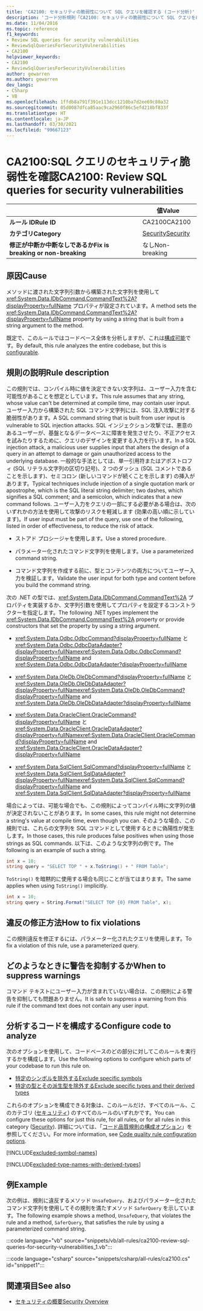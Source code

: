 ```yaml
---
title: 'CA2100: セキュリティの脆弱性について SQL クエリを確認する (コード分析)'
description: 'コード分析規則「CA2100: セキュリティの脆弱性について SQL クエリを確認する」について'
ms.date: 11/04/2016
ms.topic: reference
f1_keywords:
- Review SQL queries for security vulnerabilities
- ReviewSqlQueriesForSecurityVulnerabilities
- CA2100
helpviewer_keywords:
- CA2100
- ReviewSqlQueriesForSecurityVulnerabilities
author: gewarren
ms.author: gewarren
dev_langs:
- CSharp
- VB
ms.openlocfilehash: 1ffdb8a791f391e113dcc1210ba7d2ee69c80a32
ms.sourcegitcommit: 05d0087dfca85aac9ca2960f86c5efd218bf833f
ms.translationtype: HT
ms.contentlocale: ja-JP
ms.lasthandoff: 03/30/2021
ms.locfileid: "99667123"
---
```

# <a name="ca2100-review-sql-queries-for-security-vulnerabilities"></a><span data-ttu-id="b3ab9-103">CA2100:SQL クエリのセキュリティ脆弱性を確認</span><span class="sxs-lookup"><span data-stu-id="b3ab9-103">CA2100: Review SQL queries for security vulnerabilities</span></span>

| | <span data-ttu-id="b3ab9-104">値</span><span class="sxs-lookup"><span data-stu-id="b3ab9-104">Value</span></span> |
|-|-|
| <span data-ttu-id="b3ab9-105">**ルール ID**</span><span class="sxs-lookup"><span data-stu-id="b3ab9-105">**Rule ID**</span></span> |<span data-ttu-id="b3ab9-106">CA2100</span><span class="sxs-lookup"><span data-stu-id="b3ab9-106">CA2100</span></span>|
| <span data-ttu-id="b3ab9-107">**カテゴリ**</span><span class="sxs-lookup"><span data-stu-id="b3ab9-107">**Category**</span></span> |[<span data-ttu-id="b3ab9-108">Security</span><span class="sxs-lookup"><span data-stu-id="b3ab9-108">Security</span></span>](security-warnings.md)|
| <span data-ttu-id="b3ab9-109">**修正が中断か中断なしであるか**</span><span class="sxs-lookup"><span data-stu-id="b3ab9-109">**Fix is breaking or non-breaking**</span></span> |<span data-ttu-id="b3ab9-110">なし</span><span class="sxs-lookup"><span data-stu-id="b3ab9-110">Non-breaking</span></span>|

## <a name="cause"></a><span data-ttu-id="b3ab9-111">原因</span><span class="sxs-lookup"><span data-stu-id="b3ab9-111">Cause</span></span>

<span data-ttu-id="b3ab9-112">メソッドに渡された文字列引数から構築された文字列を使用して <xref:System.Data.IDbCommand.CommandText%2A?displayProperty=fullName> プロパティが設定されています。</span><span class="sxs-lookup"><span data-stu-id="b3ab9-112">A method sets the <xref:System.Data.IDbCommand.CommandText%2A?displayProperty=fullName> property by using a string that is built from a string argument to the method.</span></span>

<span data-ttu-id="b3ab9-113">既定で、このルールではコードベース全体を分析しますが、これは[構成可能](#configure-code-to-analyze)です。</span><span class="sxs-lookup"><span data-stu-id="b3ab9-113">By default, this rule analyzes the entire codebase, but this is [configurable](#configure-code-to-analyze).</span></span>

## <a name="rule-description"></a><span data-ttu-id="b3ab9-114">規則の説明</span><span class="sxs-lookup"><span data-stu-id="b3ab9-114">Rule description</span></span>

<span data-ttu-id="b3ab9-115">この規則では、コンパイル時に値を決定できない文字列は、ユーザー入力を含む可能性があることを想定としています。</span><span class="sxs-lookup"><span data-stu-id="b3ab9-115">This rule assumes that any string, whose value can't be determined at compile time, may contain user input.</span></span> <span data-ttu-id="b3ab9-116">ユーザー入力から構築された SQL コマンド文字列には、SQL 注入攻撃に対する脆弱性があります。</span><span class="sxs-lookup"><span data-stu-id="b3ab9-116">A SQL command string that is built from user input is vulnerable to SQL injection attacks.</span></span> <span data-ttu-id="b3ab9-117">SQL インジェクション攻撃では、悪意のあるユーザーが、基盤となるデータベースに障害を発生させたり、不正アクセスを試みたりするために、クエリのデザインを変更する入力を行います。</span><span class="sxs-lookup"><span data-stu-id="b3ab9-117">In a SQL injection attack, a malicious user supplies input that alters the design of a query in an attempt to damage or gain unauthorized access to the underlying database.</span></span> <span data-ttu-id="b3ab9-118">一般的な手法としては、単一引用符またはアポストロフィ (SQL リテラル文字列の区切り記号)、2 つのダッシュ (SQL コメントであることを示します)、セミコロン (新しいコマンドが続くことを示します) の挿入があります。</span><span class="sxs-lookup"><span data-stu-id="b3ab9-118">Typical techniques include injection of a single quotation mark or apostrophe, which is the SQL literal string delimiter; two dashes, which signifies a SQL comment; and a semicolon, which indicates that a new command follows.</span></span> <span data-ttu-id="b3ab9-119">ユーザー入力をクエリの一部にする必要がある場合は、次のいずれかの方法を使用して攻撃のリスクを軽減します (効果の高い順に示しています)。</span><span class="sxs-lookup"><span data-stu-id="b3ab9-119">If user input must be part of the query, use one of the following, listed in order of effectiveness, to reduce the risk of attack.</span></span>

- <span data-ttu-id="b3ab9-120">ストアド プロシージャを使用します。</span><span class="sxs-lookup"><span data-stu-id="b3ab9-120">Use a stored procedure.</span></span>

- <span data-ttu-id="b3ab9-121">パラメーター化されたコマンド文字列を使用します。</span><span class="sxs-lookup"><span data-stu-id="b3ab9-121">Use a parameterized command string.</span></span>

- <span data-ttu-id="b3ab9-122">コマンド文字列を作成する前に、型とコンテンツの両方についてユーザー入力を検証します。</span><span class="sxs-lookup"><span data-stu-id="b3ab9-122">Validate the user input for both type and content before you build the command string.</span></span>

<span data-ttu-id="b3ab9-123">次の .NET の型では、<xref:System.Data.IDbCommand.CommandText%2A> プロパティを実装するか、文字列引数を使用してプロパティを設定するコンストラクターを指定します。</span><span class="sxs-lookup"><span data-stu-id="b3ab9-123">The following .NET types implement the <xref:System.Data.IDbCommand.CommandText%2A> property or provide constructors that set the property by using a string argument.</span></span>

- <span data-ttu-id="b3ab9-124"><xref:System.Data.Odbc.OdbcCommand?displayProperty=fullName> と <xref:System.Data.Odbc.OdbcDataAdapter?displayProperty=fullName></span><span class="sxs-lookup"><span data-stu-id="b3ab9-124"><xref:System.Data.Odbc.OdbcCommand?displayProperty=fullName> and <xref:System.Data.Odbc.OdbcDataAdapter?displayProperty=fullName></span></span>

- <span data-ttu-id="b3ab9-125"><xref:System.Data.OleDb.OleDbCommand?displayProperty=fullName> と <xref:System.Data.OleDb.OleDbDataAdapter?displayProperty=fullName></span><span class="sxs-lookup"><span data-stu-id="b3ab9-125"><xref:System.Data.OleDb.OleDbCommand?displayProperty=fullName> and <xref:System.Data.OleDb.OleDbDataAdapter?displayProperty=fullName></span></span>

- <span data-ttu-id="b3ab9-126"><xref:System.Data.OracleClient.OracleCommand?displayProperty=fullName> と <xref:System.Data.OracleClient.OracleDataAdapter?displayProperty=fullName></span><span class="sxs-lookup"><span data-stu-id="b3ab9-126"><xref:System.Data.OracleClient.OracleCommand?displayProperty=fullName> and <xref:System.Data.OracleClient.OracleDataAdapter?displayProperty=fullName></span></span>

- <span data-ttu-id="b3ab9-127"><xref:System.Data.SqlClient.SqlCommand?displayProperty=fullName> と <xref:System.Data.SqlClient.SqlDataAdapter?displayProperty=fullName></span><span class="sxs-lookup"><span data-stu-id="b3ab9-127"><xref:System.Data.SqlClient.SqlCommand?displayProperty=fullName> and <xref:System.Data.SqlClient.SqlDataAdapter?displayProperty=fullName></span></span>

<span data-ttu-id="b3ab9-128">場合によっては、可能な場合でも、この規則によってコンパイル時に文字列の値が決定されないことがあります。</span><span class="sxs-lookup"><span data-stu-id="b3ab9-128">In some cases, this rule might not determine a string's value at compile time, even though you can.</span></span> <span data-ttu-id="b3ab9-129">そのような場合、この規則では、これらの文字列を SQL コマンドとして使用するときに偽陽性が発生します。</span><span class="sxs-lookup"><span data-stu-id="b3ab9-129">In those cases, this rule produces false positives when using those strings as SQL commands.</span></span> <span data-ttu-id="b3ab9-130">以下は、このような文字列の例です。</span><span class="sxs-lookup"><span data-stu-id="b3ab9-130">The following is an example of such a string.</span></span>

```csharp
int x = 10;
string query = "SELECT TOP " + x.ToString() + " FROM Table";
```

<span data-ttu-id="b3ab9-131">`ToString()` を暗黙的に使用する場合も同じことが当てはまります。</span><span class="sxs-lookup"><span data-stu-id="b3ab9-131">The same applies when using `ToString()` implicitly.</span></span>

```csharp
int x = 10;
string query = String.Format("SELECT TOP {0} FROM Table", x);
```

## <a name="how-to-fix-violations"></a><span data-ttu-id="b3ab9-132">違反の修正方法</span><span class="sxs-lookup"><span data-stu-id="b3ab9-132">How to fix violations</span></span>

<span data-ttu-id="b3ab9-133">この規則違反を修正するには、パラメーター化されたクエリを使用します。</span><span class="sxs-lookup"><span data-stu-id="b3ab9-133">To fix a violation of this rule, use a parameterized query.</span></span>

## <a name="when-to-suppress-warnings"></a><span data-ttu-id="b3ab9-134">どのようなときに警告を抑制するか</span><span class="sxs-lookup"><span data-stu-id="b3ab9-134">When to suppress warnings</span></span>

<span data-ttu-id="b3ab9-135">コマンド テキストにユーザー入力が含まれていない場合は、この規則による警告を抑制しても問題ありません。</span><span class="sxs-lookup"><span data-stu-id="b3ab9-135">It is safe to suppress a warning from this rule if the command text does not contain any user input.</span></span>

## <a name="configure-code-to-analyze"></a><span data-ttu-id="b3ab9-136">分析するコードを構成する</span><span class="sxs-lookup"><span data-stu-id="b3ab9-136">Configure code to analyze</span></span>

<span data-ttu-id="b3ab9-137">次のオプションを使用して、コードベースのどの部分に対してこのルールを実行するかを構成します。</span><span class="sxs-lookup"><span data-stu-id="b3ab9-137">Use the following options to configure which parts of your codebase to run this rule on.</span></span>

- [<span data-ttu-id="b3ab9-138">特定のシンボルを除外する</span><span class="sxs-lookup"><span data-stu-id="b3ab9-138">Exclude specific symbols</span></span>](#exclude-specific-symbols)
- [<span data-ttu-id="b3ab9-139">特定の型とその派生型を除外する</span><span class="sxs-lookup"><span data-stu-id="b3ab9-139">Exclude specific types and their derived types</span></span>](#exclude-specific-types-and-their-derived-types)

<span data-ttu-id="b3ab9-140">これらのオプションを構成できる対象は、このルールだけ、すべてのルール、このカテゴリ ([セキュリティ](security-warnings.md)) のすべてのルールのいずれかです。</span><span class="sxs-lookup"><span data-stu-id="b3ab9-140">You can configure these options for just this rule, for all rules, or for all rules in this category ([Security](security-warnings.md)).</span></span> <span data-ttu-id="b3ab9-141">詳細については、「[コード品質規則の構成オプション](../code-quality-rule-options.md)」を参照してください。</span><span class="sxs-lookup"><span data-stu-id="b3ab9-141">For more information, see [Code quality rule configuration options](../code-quality-rule-options.md).</span></span>

[!INCLUDE[excluded-symbol-names](~/includes/code-analysis/excluded-symbol-names.md)]

[!INCLUDE[excluded-type-names-with-derived-types](~/includes/code-analysis/excluded-type-names-with-derived-types.md)]

## <a name="example"></a><span data-ttu-id="b3ab9-142">例</span><span class="sxs-lookup"><span data-stu-id="b3ab9-142">Example</span></span>

<span data-ttu-id="b3ab9-143">次の例は、規則に違反するメソッド `UnsafeQuery`、およびパラメーター化されたコマンド文字列を使用してその規則を満たすメソッド `SaferQuery` を示しています。</span><span class="sxs-lookup"><span data-stu-id="b3ab9-143">The following example shows a method, `UnsafeQuery`, that violates the rule and a method, `SaferQuery`, that satisfies the rule by using a parameterized command string.</span></span>

:::code language="vb" source="snippets/vb/all-rules/ca2100-review-sql-queries-for-security-vulnerabilities_1.vb":::

:::code language="csharp" source="snippets/csharp/all-rules/ca2100.cs" id="snippet1":::

## <a name="see-also"></a><span data-ttu-id="b3ab9-144">関連項目</span><span class="sxs-lookup"><span data-stu-id="b3ab9-144">See also</span></span>

- [<span data-ttu-id="b3ab9-145">セキュリティの概要</span><span class="sxs-lookup"><span data-stu-id="b3ab9-145">Security Overview</span></span>](../../../framework/data/adonet/security-overview.md)
